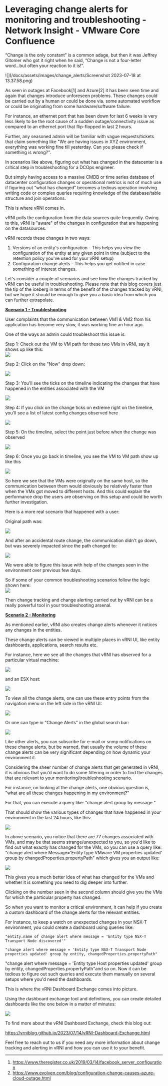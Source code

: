 # Leveraging change alerts for monitoring and troubleshooting - Network Insight - VMware Core Confluence

“Change is the only constant” is a common adage, but then it was Jeffrey
Gitomer who got it right when he said, “Change is not a four-letter
word...but often your reaction to it is!”.

![](/docs/assets/images/change_alerts/Screenshot 2023-07-18 at 13.37.58.png)

As seen in outages at Facebook\[1\] and Azure\[2\] it has been seen time
and again that changes introduce unforeseen problems. These changes
could be carried out by a human or could be done via. some automated
workflow or could be originating from some hardware/software failure.

For instance, an ethernet port that has been down for last 6 weeks is
very less likely to be the root cause of a sudden outage/connectivity
issue as compared to an ethernet port that flip-flopped in last 2 hours.

Further, any seasoned admin will be familiar with vague requests/tickets
that claim something like "We are having issues in XYZ environment,
everything was working fine till yesterday. Can you please check if
something is wrong?".

In scenarios like above, figuring out what has changed in the datacenter
is a critical step in troubleshooting for a DCOps engineer.

But simply having access to a massive CMDB or time series database of
datacenter configuration changes or operational metrics is not of much
use if figuring out “what has changed” becomes a tedious operation
involving writing code or complex queries requiring knowledge of the
database/table structure and join operations.

This is where vRNI comes in.

vRNI polls the configuration from the data sources quite frequently.
Owing to this, vRNI is "aware" of the changes in configuration that are
happening on the datasources.

vRNI records these changes in two ways:

1.  Versions of an entity's configuration - This helps you view the
    configuration of the entity at any given point in time (subject to
    the retention policy you've used for your vRNI setup)
2.  Configuration change alerts - This helps you get notified in case
    something of interest changes.

  

Let's consider a couple of scenarios and see how the changes tracked by
vRNI can be useful in troubleshooting. Please note that this blog covers
just the tip of the iceberg in terms of the benefit of the changes
tracked by vRNI, but we hope it should be enough to give you a basic
idea from which you can further extrapolate.

<u>**Scenario 1 - Troubleshooting**</u>

User complaints that the communication between VM1 & VM2 from his
application has become very slow, it was working fine an hour ago.

One of the ways an admin could troubleshoot this issue is:

Step 1: Check out the VM to VM path for these two VMs in vRNI, say it
shows up like this:  
![](docs/assets/images/change_alerts/Screenshot%202023-07-18%20at%2018.01.26.png)

Step 2: Click on the "Now" drop down:

![](docs/assets/images/change_alerts/Screenshot%202023-07-18%20at%2017.08.53-2.png)

Step 3: You'll see the ticks on the timeline indicating the changes that
have happened in the entities associated with the VM 

![](docs/assets/images/change_alerts/Screenshot%202023-07-18%20at%2017.09.04.png)

Step 4: If you click on the change ticks on extreme right on the
timeline, you'll see a list of latest config changes observed here

![](docs/assets/images/change_alerts/Screenshot%202023-07-18%20at%2017.23.44.png)

Step 5: On the timeline, select the point just before when the change
was observed

![](docs/assets/images/change_alerts/Screenshot%202023-07-18%20at%2017.24.04.png)

Step 6: Once you go back in timeline, you see the VM to VM path show up
like this

![](docs/assets/images/change_alerts/Screenshot%202023-07-18%20at%2017.10.25.png)

So here we see that the VMs were originally on the same host, so the
communication between them would obviously be relatively faster than
when the VMs got moved to different hosts. And this could explain the
performance drop the users are observing on this setup and could be
worth further investigation.

  

Here is a more real scenario that happened with a user:

Original path was:

![](docs/assets/images/change_alerts/Screenshot%202023-07-19%20at%2023.46.07.png)

And after an accidental route change, the communication didn't go down,
but was severely impacted since the path changed to:

![](docs/assets/images/change_alerts/Screenshot%202023-07-19%20at%2023.46.26.png)

We were able to figure this issue with help of the changes seen in the
environment over previous few days.

So if some of your common troubleshooting scenarios follow the logic
shown here:  
![](docs/assets/images/change_alerts/Screenshot%202023-07-19%20at%2023.52.16.png)
  
Then change tracking and change alerting carried out by vRNI can be a
really powerful tool in your troubleshooting arsenal.

  

<u>**Scenario 2 - Monitoring**</u>

As mentioned earlier, vRNI also creates change alerts whenever it
notices any changes in the entities.

These change alerts can be viewed in multiple places in vRNI UI, like
entity dashboards, applications, search results etc.

For instance, here we see all the changes that vRNI has observed for a
particular virtual machine:

![](docs/assets/images/change_alerts/Screenshot%202023-07-19%20at%2010.13.05.png)

and an ESX host:

![](docs/assets/images/change_alerts/Screenshot%202023-07-19%20at%2010.22.49.png)

To view all the change alerts, one can use these entry points from the
navigation menu on the left side in the vRNI UI:

![](docs/assets/images/change_alerts/Screenshot%202023-07-19%20at%2010.26.40.png)

Or one can type in "Change Alerts" in the global search bar:

![](docs/assets/images/change_alerts/Screenshot%202023-07-19%20at%2010.34.07.png)

Like other alerts, you can subscribe for e-mail or snmp notifications on
these change alerts, but be warned, that usually the volume of these
change alerts can be very significant depending on how dynamic your
environment it.

Considering the sheer number of change alerts that get generated in
vRNI, it is obvious that you'd want to do some filtering in order to
find the changes that are relevant to your monitoring/troubleshooting
scenario.

For instance, on looking at the change alerts, one obvious question is,
"what are all these changes happening in my environment?"

For that, you can execute a query like: "change alert group by message "

That should show the various types of changes that have happened in your
environment in the last 24 hours, like this:

![](docs/assets/images/change_alerts/Screenshot%202023-07-19%20at%2011.56.16.png)

In above scenario, you notice that there are 77 changes associated with
VMs, and may be that seems strange/unexpected to you, so you'd like to
find out what exactly has changed for the VMs, so you can use a query
like: "change alert where Message='Entity type VMware VM properties
updated' group by changedProperties.propertyPath" which gives you an
output like:

![](docs/assets/images/change_alerts/Screenshot%202023-07-19%20at%2013.02.31.png)

This gives you a much better idea of what has changed for the VMs and
whether it is something you need to dig deeper into further.

Clicking on the number seen in the second column should give you the VMs
for which the particular property has changed.

  

So when you want to monitor a critical environment, it can help if you
create a custom dashboard of the change alerts for the relevant
entities.

For instance, to keep a watch on unexpected changes in your NSX-T
environment, you could create a dashboard using queries like:

```
"entity.name of change alert where message = 'Entity type NSX-T Transport Node discovered'"
```

```
"change alert where message = 'Entity type NSX-T Transport Node properties updated' group by entity, changedProperties.propertyPath"
```

"change alert where message = 'Entity type Host properties updated'
group by entity, changedProperties.propertyPath"and so on. Now it can be
tedious to figure out such queries and execute them manually on several
setups where you'd need the dashboards.

This is where the vRNI Dashboard Exchange comes into picture.

Using the dashboard exchange tool and definitions, you can create
detailed dashboards like the one below in a matter of minutes:

![](docs/assets/images/change_alerts/Screenshot%202023-07-19%20at%2023.42.09.png)

To find more about the vRNI Dashboard Exchange, check this blog out:

<https://vrniblog.github.io/2023/07/14/vRNI-Dashboard-Exchange.html>

Feel free to reach out to us if you need any more information about
change tracking and alerting in vRNI and how you can use it to your
benefit.

  

------------------------------------------------------------------------

1.  <https://www.theregister.co.uk/2019/03/14/facebook_server_configuration>
2.  <https://www.evolven.com/blog/configuration-change-causes-azure-cloud-outage.html>

